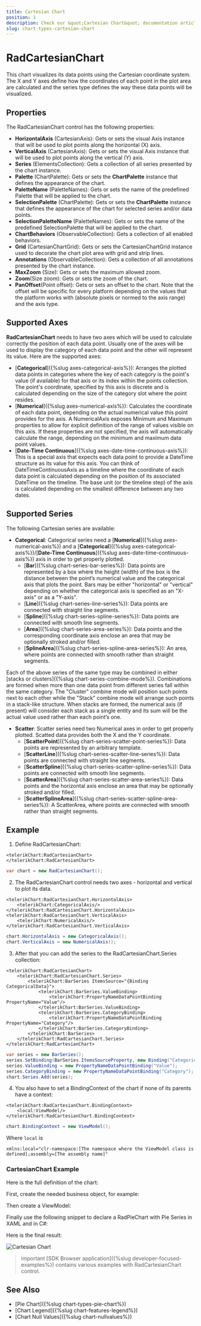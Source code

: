 ```yaml
---
title: Cartesian Chart
position: 1
description: Check our &quot;Cartesian Chart&quot; documentation article for Telerik Chart for Xamarin control.
slug: chart-types-cartesian-chart
---
```


# RadCartesianChart

This chart visualizes its data points using the Cartesian coordinate system. The X and Y axes define how the coordinates of each point in the plot area are calculated and the series type defines the way these data points will be visualized.  

## Properties

The RadCartesianChart control has the following properties:

* **HorizontalAxis** (CartesianAxis): Gets or sets the visual Axis instance that will be used to plot points along the horizontal (X) axis.
* **VerticalAxis** (CartesianAxis): Gets or sets the visual Axis instance that will be used to plot points along the vertical (Y) axis.
* **Series** (ElementsCollection<CartesianSeries>): Gets a collection of all series presented by the chart instance.
* **Palette** (ChartPalette): Gets or sets the **ChartPalette** instance that defines the appearance of the chart.
* **PaletteName** (PaletteNames): Gets or sets the name of the predefined Palette that will be applied to the chart.
* **SelectionPalette** (ChartPalette): Gets or sets the **ChartPalette** instance that defines the appearance of the chart for selected series and/or data points.
* **SelectionPaletteName** (PaletteNames): Gets or sets the name of the predefined SelectionPalette that will be applied to the chart.
* **ChartBehaviors** (ObservableCollection<ChartBehavior>): Gets a collection of all enabled behaviors.
* **Grid** (CartesianChartGrid): Gets or sets the CartesianChartGrid instance used to decorate the chart plot area with grid and strip lines.
* **Annotations** (ObservableCollection<CartesianChartAnnotation>): Gets a collection of all annotations presented by the chart instance.
* **MaxZoom** (Size): Gets or sets the maximum allowed zoom.
* **Zoom**(Size zoom): Gets or sets the zoom of the chart.
* **PanOffset**(Point offset): Gets or sets an offset to the chart. Note that the offset will be specific for every platform depending on the values that the platform works with (absolute pixels or normed to the axis range) and the axis type.

## Supported Axes

**RadCartesianChart** needs to have two axes which will be used to calculate correctly the position of each data point. Usually one of the axes will be used to display the category of each data point and the other will represent its value. Here are the supported axes:

- [**Categorical**]({%slug axes-categorical-axis%}): Arranges the plotted data points in categories where the key of each category is the point's value (if available) for that axis or its index within the points collection. The point's coordinate, specified by this axis is discrete and is calculated depending on the size of the category slot where the point resides.
- [**Numerical**]({%slug axes-numerical-axis%}): Calculates the coordinate of each data point, depending on the actual numerical value this point provides for the axis. A NumericalAxis exposes Minimum and Maximum properties to allow for explicit definition of the range of values visible on this axis. If these properties are not specified, the axis will automatically calculate the range, depending on the minimum and maximum data point values.
- [**Date-Time Continuous**]({%slug axes-date-time-continuous-axis%}): This is a special axis that expects each data point to provide a DateTime structure as its value for this axis. You can think of DateTimeContinuousAxis as a timeline where the coordinate of each data point is calculated depending on the position of its associated DateTime on the timeline. The base unit (or the timeline step) of the axis is calculated depending on the smallest difference between any two dates.

## Supported Series

The following Cartesian series are available:

- **Categorical**: Categorical series need a [**Numerical**]({%slug axes-numerical-axis%}) and a [**Categorical**]({%slug axes-categorical-axis%})/[**Date-Time Continuous**]({%slug axes-date-time-continuous-axis%}) axis in order to get properly plotted.
    - [**Bar**]({%slug chart-series-bar-series%}): Data points are represented by a box where the height (width) of the box is the distance between the point’s numerical value and the categorical axis that plots the point. Bars may be either "horizontal" or "vertical" depending on whether the categorical axis is specified as an "X-axis" or as a "Y-axis".
    - [**Line**]({%slug chart-series-line-series%}): Data points are connected with straight line segments.
    - [**Spline**]({%slug chart-series-spline-series%}): Data points are connected with smooth line segments.
    - [**Area**]({%slug chart-series-area-series%}): Data points and the corresponding coordinate axis enclose an area that may be optionally stroked and/or filled.
    - [**SplineArea**]({%slug chart-series-spline-area-series%}): An area, where points are connected with smooth rather than straight segments.

Each of the above series of the same type may be combined in either [stacks or clusters]({%slug chart-series-combine-mode%}). Combinations are formed when more than one data point from different series fall within the same category. The "Cluster" combine mode will position such points next to each other while the "Stack" combine mode will arrange such points in a stack-like structure. When stacks are formed, the numerical axis (if present) will consider each stack as a single entity and its sum will be the actual value used rather than each point’s one.

- **Scatter**: Scatter series need two Numerical axes in order to get properly plotted. Scatted data provides both the X and the Y coordinate.
    - [**ScatterPoint**]({%slug chart-series-scatter-point-series%}): Data points are represented by an arbitrary template.
    - [**ScatterLine**]({%slug chart-series-scatter-line-series%}): Data points are connected with straight line segments.
    - [**ScatterSpline**]({%slug chart-series-scatter-spline-series%}): Data points are connected with smooth line segments.
    - [**ScatterArea**]({%slug chart-series-scatter-area-series%}): Data points and the horizontal axis enclose an area that may be optionally stroked and/or filled.
    - [**ScatterSplineArea**]({%slug chart-series-scatter-spline-area-series%}): A ScatterArea, where points are connected with smooth rather than straight segments.

## Example

1. Define RadCartesianChart:
  
```XAML
<telerikChart:RadCartesianChart>
</telerikChart:RadCartesianChart>
```
```C#
var chart = new RadCartesianChart();
```

2. The RadCartesianChart control needs two axes - horizontal and vertical to plot its data.

```XAML
<telerikChart:RadCartesianChart.HorizontalAxis>
	<telerikChart:CategoricalAxis/>
</telerikChart:RadCartesianChart.HorizontalAxis>
<telerikChart:RadCartesianChart.VerticalAxis>
	<telerikChart:NumericalAxis/>
</telerikChart:RadCartesianChart.VerticalAxis>
```
```C#
chart.HorizontalAxis = new CategoricalAxis();
chart.VerticalAxis = new NumericalAxis();
```

3. After that you can add the series to the RadCartesianChart.Series collection:

```XAML
<telerikChart:RadCartesianChart>
	<telerikChart:RadCartesianChart.Series>
		<telerikChart:BarSeries ItemsSource="{Binding CategoricalData}">
			<telerikChart:BarSeries.ValueBinding>
				<telerikChart:PropertyNameDataPointBinding PropertyName="Value"/>
			</telerikChart:BarSeries.ValueBinding>
			<telerikChart:BarSeries.CategoryBinding>
				<telerikChart:PropertyNameDataPointBinding PropertyName="Category"/>
			</telerikChart:BarSeries.CategoryBinding>
		</telerikChart:BarSeries>
	</telerikChart:RadCartesianChart.Series>
</telerikChart:RadCartesianChart>
```
```C#	
var series = new BarSeries();
series.SetBinding(BarSeries.ItemsSourceProperty, new Binding("CategoricalData"));
series.ValueBinding = new PropertyNameDataPointBinding("Value");
series.CategoryBinding = new PropertyNameDataPointBinding("Category");            
chart.Series.Add(series);
```

4. You also have to set a BindingContext of the chart if none of its parents have a context:
 
```XAML
<telerikChart:RadCartesianChart.BindingContext>
	<local:ViewModel/>
</telerikChart:RadCartesianChart.BindingContext>
```
```C#
chart.BindingContext = new ViewModel();
```

Where `local` is

```XAML
xmlns:local="clr-namespace:[The namespace where the ViewModel class is defined];assembly=[The assembly name]"
```

### CartesianChart Example

Here is the full definition of the chart:

First, create the needed business object, for example:

<snippet id='categorical-data-model'/>

Then create a ViewModel:

<snippet id='chart-series-categorical-data-view-model'/>

Finally use the following snippet to declare a RadPieChart with Pie Series in XAML and in C#:

<snippet id='chart-series-barvertical-xaml'/>
<snippet id='chart-series-barvertical-csharp'/>

Here is the final result:

![Cartesian Chart](images/cartesian-bar-series-basic-example.png)

>important [SDK Browser application]({%slug developer-focused-examples%}) contains various examples with RadCartesianChart control.

## See Also

- [Pie Chart]({%slug chart-types-pie-chart%})
- [Chart Legend]({%slug chart-features-legend%})
- [Chart Null Values]({%slug chart-nullvalues%})
